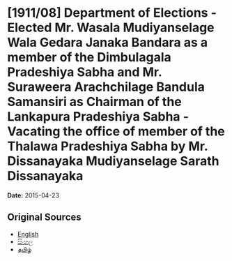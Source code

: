 # [1911/08] Department of Elections - Elected Mr. Wasala Mudiyanselage Wala Gedara Janaka Bandara as a member of the Dimbulagala Pradeshiya Sabha and Mr. Suraweera Arachchilage Bandula Samansiri as Chairman of the Lankapura Pradeshiya Sabha - Vacating the office of member of the Thalawa Pradeshiya Sabha by Mr. Dissanayaka Mudiyanselage Sarath Dissanayaka

**Date:** 2015-04-23

## Original Sources

- [English](https://documents.gov.lk/view/extra-gazettes/2015/4/1911-08_E.pdf)
- [සිංහල](https://documents.gov.lk/view/extra-gazettes/2015/4/1911-08_S.pdf)
- [தமிழ்](https://documents.gov.lk/view/extra-gazettes/2015/4/1911-08_T.pdf)
